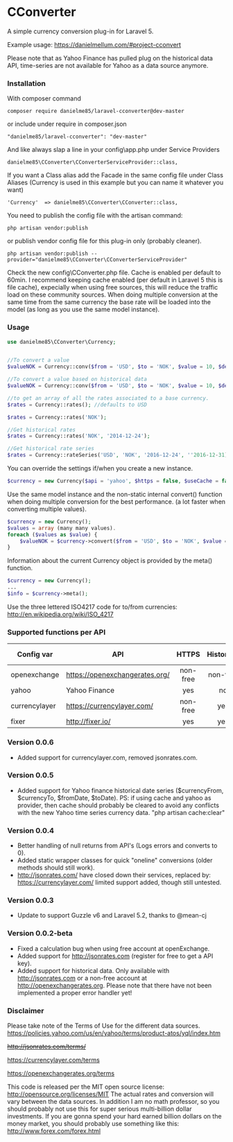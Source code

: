# CConverter
A simple currency conversion plug-in for Laravel 5. 
<p>
Example usage: <a href="https://danielmellum.com/#project-cconvert" target="_blank">https://danielmellum.com/#project-cconvert</a>
</p>
<p>
Please note that as Yahoo Finance has pulled plug on the historical data API, time-series are not available for Yahoo as a data source anymore.
</p>

### Installation
With composer command
```
composer require danielme85/laravel-cconverter@dev-master
```
or include under require in composer.json 
```
"danielme85/laravel-cconverter": "dev-master"
```

And like always slap a line in your config\app.php under Service Providers
```
danielme85\CConverter\CConverterServiceProvider::class,
```

If you want a Class alias add the Facade in the same config file under Class Aliases (Currency is used in this example but you can name it whatever you want)
```
'Currency'  => danielme85\CConverter\CConverter::class,
```

You need to publish the config file with the artisan command:
```
php artisan vendor:publish
```
or publish vendor config file for this plug-in only (probably cleaner).
```
php artisan vendor:publish --provider="danielme85\CConverter\CConverterServiceProvider"
```
Check the new config\CConverter.php file.
Cache is enabled per default to 60min. I recommend keeping cache enabled (per default in Laravel 5 this is file cache), expecially when using free sources, this will reduce the traffic load on these community sources.
When doing multiple conversion at the same time from the same currency the base rate will be loaded into the model (as long as you use the same model instance).   
 

### Usage

```php
use danielme85\CConverter\Currency;


//To convert a value
$valueNOK = Currency::conv($from = 'USD', $to = 'NOK', $value = 10, $decimals = 2);

//To convert a value based on historical data
$valueNOK = Currency::conv($from = 'USD', $to = 'NOK', $value = 10, $decimals = 2, $date = '2014-12-24');

//to get an array of all the rates associated to a base currency.
$rates = Currency::rates(); //defaults to USD

$rates = Currency::rates('NOK');

//Get historical rates
$rates = Currency::rates('NOK', '2014-12-24');

//Get historical rate series
$rates = Currency::rateSeries('USD', 'NOK', '2016-12-24', ''2016-12-31);
```

You can override the settings if/when you create a new instance.
```php
$currency = new Currency($api = 'yahoo', $https = false, $useCache = false, $cacheMin = 0);
```

Use the same model instance and the non-static internal convert() function when doing multiple conversion for the best performance.
(a lot faster when converting multiple values).
```php
$currency = new Currency();
$values = array (many many values).
foreach ($values as $value) {
    $valueNOK = $currency->convert($from = 'USD', $to = 'NOK', $value = 10, $decimals = 2);
}
```

Information about the current Currency object is provided by the meta() function.
```php
$currency = new Currency();
...
$info = $currency->meta();
```



Use the three lettered ISO4217 code for to/from currencies: http://en.wikipedia.org/wiki/ISO_4217

### Supported functions per API
| Config var               | API               | HTTPS         | Historical | Time Series | Sign-up required |
| ----------------- | ----------------- |:------------: | :--------: | :------------------: | :------------------: |
|openexchange | https://openexchangerates.org/ | non-free      | non-free   |  non-free            | yes |
|yahoo | Yahoo Finance     | yes          | no      |  no                | no |
|currencylayer | https://currencylayer.com/     | non-free             |  yes          |  non-free                | yes |
|fixer | http://fixer.io/     | yes             |  yes          |  no                | no |


### Version 0.0.6
* Added support for currencylayer.com, removed jsonrates.com.

### Version 0.0.5
* Added support for Yahoo finance historical date series ($currencyFrom, $currencyTo, $fromDate, $toDate). PS: if using cache and yahoo as provider, then cache should probably be cleared to avoid any conflicts with the new Yahoo time series currency data. "php artisan cache:clear" 

### Version 0.0.4
* Better handling of null returns from API's (Logs errors and converts to 0).
* Added static wrapper classes for quick "oneline" conversions (older methods should still work).
* http://jsonrates.com/ have closed down their services, replaced by: https://currencylayer.com/ limited support added, though still untested.

### Version 0.0.3
* Update to support Guzzle v6 and Laravel 5.2, thanks to @mean-cj

### Version 0.0.2-beta
* Fixed a calculation bug when using free account at openExchange.
* Added support for http://jsonrates.com (register for free to get a API key).
* Added support for historical data. Only available with http://jsonrates.com or a non-free account at http://openexchangerates.org.
Please note that there have not been implemented a proper error handler yet! 


### Disclaimer
Please take note of the Terms of Use for the different data sources.
https://policies.yahoo.com/us/en/yahoo/terms/product-atos/yql/index.htm

~~http://jsonrates.com/terms/~~

https://currencylayer.com/terms

https://openexchangerates.org/terms

This code is released per the MIT open source license: http://opensource.org/licenses/MIT
The actual rates and conversion will vary between the data sources. 
In addition I am no math professor, so you should probably not use this for super serious multi-billion dollar investments. 
If you are gonna spend your hard earned billion dollars on the money market, you should probably use something like this: http://www.forex.com/forex.html 
